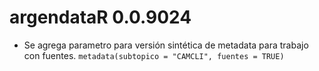 # argendataR 0.0.9024

* Se agrega parametro para versión sintética de metadata para trabajo con fuentes. `metadata(subtopico = "CAMCLI", fuentes = TRUE)`
